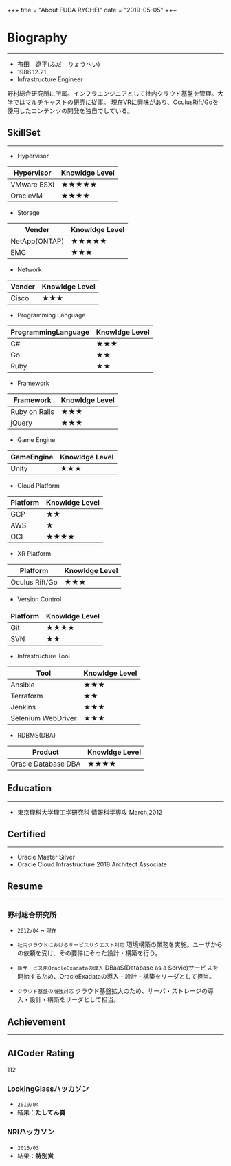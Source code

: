 +++
title = "About FUDA RYOHEI"
date = "2019-05-05"
+++

# Biography
---
- 布田　遼平(ふだ　りょうへい)
- 1988.12.21
- Infrastructure Engineer

野村総合研究所に所属。インフラエンジニアとして社内クラウド基盤を管理。大学ではマルチキャストの研究に従事。
現在VRに興味があり、OculusRift/Goを使用したコンテンツの開発を独自でしている。

## SkillSet
---
- Hypervisor

| Hypervisor | Knowldge Level |
|---|---|
| VMware ESXi |★★★★★|
| OracleVM | ★★★★ |

- Storage

| Vender | Knowldge Level |
|---|---|
| NetApp(ONTAP) |★★★★★|
| EMC | ★★★ |

- Network

| Vender | Knowldge Level |
|---|---|
| Cisco |★★★|

- Programming Language

| ProgrammingLanguage | Knowldge Level |
|---|---|
| C# |★★★|
| Go |★★|
| Ruby |★★|

- Framework

| Framework | Knowldge Level |
|---|---|
| Ruby on Rails |★★★|
| jQuery |★★★|

- Game Engine

| GameEngine | Knowldge Level |
|---|---|
| Unity |★★★|

- Cloud Platform

| Platform | Knowldge Level |
|---|---|
| GCP |★★|
| AWS |★|
| OCI |★★★★|

- XR Platform

| Platform | Knowldge Level |
|---|---|
| Oculus Rift/Go |★★★|

- Version Control

| Platform | Knowldge Level |
|---|---|
| Git |★★★★|
| SVN |★★|

- Infrastructure Tool

| Tool | Knowldge Level |
|---|---|
| Ansible |★★★|
| Terraform |★★|
| Jenkins |★★★|
| Selenium WebDriver|★★★|

- RDBMS(DBA)

| Product | Knowldge Level |
|---|---|
| Oracle Database DBA |★★★★|



## Education
---
- 東京理科大学理工学研究科 情報科学専攻 March,2012


## Certified
---
- Oracle Master Silver 
- Oracle Cloud Infrastructure 2018 Architect Associate

## Resume
---
### 野村総合研究所　
- `2012/04` ~ `現在`

- `社内クラウドにおけるサービスリクエスト対応`
環境構築の業務を実施。ユーザからの依頼を受け、その要件にそった設計・構築を行う。

- `新サービス用OracleExadataの導入`
DBaaS(Database as a Servie)サービスを開始するため、OracleExadataの導入・設計・構築をリーダとして担当。

- `クラウド基盤の増強対応`
クラウド基盤拡大のため、サーバ・ストレージの導入・設計・構築をリーダとして担当。

## Achievement
---

## AtCoder Rating
112

### LookingGlassハッカソン 
- `2019/04`
- 結果：**たしてん賞**

### NRIハッカソン
- `2015/03`
- 結果：**特別賞**


